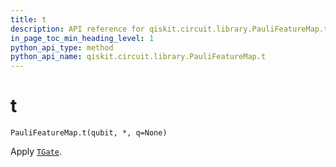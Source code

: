 ```yaml
---
title: t
description: API reference for qiskit.circuit.library.PauliFeatureMap.t
in_page_toc_min_heading_level: 1
python_api_type: method
python_api_name: qiskit.circuit.library.PauliFeatureMap.t
---
```


# t

<span id="qiskit.circuit.library.PauliFeatureMap.t" />

`PauliFeatureMap.t(qubit, *, q=None)`

Apply [`TGate`](qiskit.circuit.library.TGate "qiskit.circuit.library.TGate").

